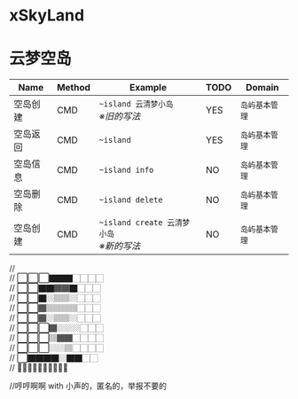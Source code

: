 # xSkyLand
# 云梦空岛





|Name|Method|Example|TODO|Domain|
|-|-|-|-|-|
|空岛创建|CMD|`~island 云清梦小岛`<br>*※旧的写法*|YES|`岛屿基本管理`
|空岛返回|CMD|`~island`|YES|`岛屿基本管理`
|空岛信息|CMD|`~island info`|NO|`岛屿基本管理`
|空岛删除|CMD|`~island delete`|NO|`岛屿基本管理`
|空岛创建|CMD|`~island create 云清梦小岛`<br>*※新的写法*|NO|`岛屿基本管理`



//   
// ⬜⬜⬜🏿🏿🏿🏻🏻🏻🏻  
// ⬜⬜🏿🏿🏾🏾🏿🏻🏻🏻  
// ⬜⬜🏿🏼🏽🏽🏼🏻🏻🏻  
// ⬜⬜🏾🏽🏽🏽🏽🏻🏻🏻  
// ⬜⬜🏾🏼🏽🏽🏼🏻🏻🏻  
// ⬜⬜⬜🏾🏼🏼🏼🏻🏻🏻  
// ⬜⬜⬜🏽🏾🏾🏻🏻🏻🏻  
// ⬜⬜⬜🏼🏼🏽🏻🏻🏻🏻  
// ⬜🏿🏿🏿🏿🏼🏿🏿🏻🏻  
// 🏿🏿🏿🏿🏿🏿🏿🏿🏿🏿​  

//哼哼啊啊 with 小声的，匿名的，举报不要的

